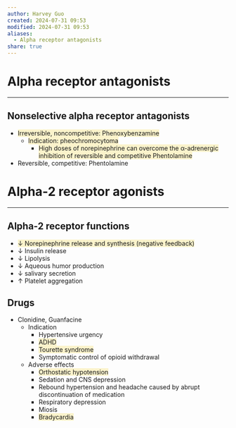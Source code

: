 ```yaml
---
author: Harvey Guo
created: 2024-07-31 09:53
modified: 2024-07-31 09:53
aliases:
  - Alpha receptor antagonists
share: true
---
```

# Alpha receptor antagonists
---
## Nonselective alpha receptor antagonists
- <span style="background:rgba(240, 200, 0, 0.2)">Irreversible, noncompetitive: Phenoxybenzamine</span>
	- <span style="background:rgba(240, 200, 0, 0.2)">Indication: pheochromocytoma</span>
		- <span style="background:rgba(240, 200, 0, 0.2)">High doses of norepinephrine can overcome the α-adrenergic inhibition of reversible and competitive Phentolamine </span>
- Reversible, competitive: Phentolamine 
# Alpha-2 receptor agonists
---
## Alpha-2 receptor functions
- <span style="background:rgba(240, 200, 0, 0.2)">↓ Norepinephrine release and synthesis (negative feedback)</span>
- ↓ Insulin release
- ↓ Lipolysis
- ↓ Aqueous humor production
- ↓ salivary secretion
- ↑ Platelet aggregation
## Drugs
- Clonidine, Guanfacine
	- Indication
		- Hypertensive urgency
		- <span style="background:rgba(240, 200, 0, 0.2)">ADHD</span>
		- <span style="background:rgba(240, 200, 0, 0.2)">Tourette syndrome</span>
		- Symptomatic control of opioid withdrawal
	- Adverse effects
		- <span style="background:rgba(240, 200, 0, 0.2)">Orthostatic hypotension</span>
		- Sedation and CNS depression
		- Rebound hypertension and headache caused by abrupt discontinuation of medication 
		- Respiratory depression
		- Miosis
		- <span style="background:rgba(240, 200, 0, 0.2)">Bradycardia</span>